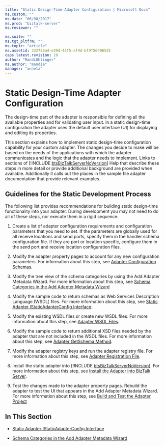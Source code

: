 ```yaml
---
title: "Static Design-Time Adapter Configuration | Microsoft Docs"
ms.custom: ""
ms.date: "06/08/2017"
ms.prod: "biztalk-server"
ms.reviewer: ""

ms.suite: ""
ms.tgt_pltfrm: ""
ms.topic: "article"
ms.assetid: 332723a4-e39d-43f5-af4d-bf9f56496535
caps.latest.revision: 28
author: "MandiOhlinger"
ms.author: "mandia"
manager: "anneta"
---
```

# Static Design-Time Adapter Configuration
The design-time part of the adapter is responsible for defining all the available properties and for validating user input. In a static design-time configuration the adapter uses the default user interface (UI) for displaying and editing its properties.  
  
 This section explains how to implement static design-time configuration capability for your custom adapter. The changes you decide to make will be based on the needs of the applications with which the adapter communicates and the logic that the adapter needs to implement. Links to sections of [!INCLUDE [btsBizTalkServerNoVersion](../includes/btsbiztalkservernoversion-md.md)] Help that describe these steps in more detail or provide additional background are provided when available. Additionally it calls out the places in the sample file adapter documentation that provide relevant examples.  
  
## Guidelines for the Static Development Process  
 The following list provides recommendations for building static design-time functionality into your adapter. During development you may not need to do all of these steps, nor execute them in a rigid sequence.  
  
1. Create a list of adapter configuration requirements and configuration parameters that you need to set. If the parameters are globally used for all receive locations and send ports, specify them in the handler schema configuration file. If they are port or location specific, configure them in the send port and receive location configuration files.  
  
2. Modify the adapter property pages to account for any new configuration parameters. For information about this step, see [Adapter Configuration Schemas](../core/adapter-configuration-schemas.md).  
  
3. Modify the tree view of the schema categories by using the Add Adapter Metadata Wizard. For more information about this step, see [Schema Categories in the Add Adapter Metadata Wizard](../core/schema-categories-in-the-add-adapter-metadata-wizard.md)  
  
4. Modify the sample code to return schemas as Web Services Description Language (WSDL) files. For more information about this step, see [Static Adapter IStaticAdapterConfig Interface](../core/static-adapter-istaticadapterconfig-interface.md).  
  
5. Modify the existing WSDL files or create new WSDL files. For more information about this step, see [Adapter WSDL Files](../core/adapter-wsdl-files.md).  
  
6. Modify the sample code to return additional XSD files needed by the adapter that are not included in the WSDL files. For more information about this step, see [Adapter GetSchema Method](../core/adapter-getschema-method.md).  
  
7. Modify the adapter registry keys and run the adapter registry file. For more information about this step, see [Adapter Registration File](../core/adapter-registration-file.md).  
  
8. Install the static adapter into [!INCLUDE [btsBizTalkServerNoVersion](../includes/btsbiztalkservernoversion-md.md)]. For more information about this step, see [Install the Adapter into BizTalk Server](../core/install-the-adapter-into-biztalk-server.md).  
  
9. Test the changes made to the adapter property pages. Rebuild the adapter to test the UI that appears in the Add Adapter Metadata Wizard. For more information about this step, see [Build and Test the Adapter Project](../core/build-and-test-the-adapter-project.md)  
  
## In This Section  
  
-   [Static Adapter IStaticAdapterConfig Interface](../core/static-adapter-istaticadapterconfig-interface.md)  
  
-   [Schema Categories in the Add Adapter Metadata Wizard](../core/schema-categories-in-the-add-adapter-metadata-wizard.md)